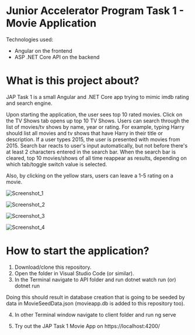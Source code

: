 # Junior Accelerator Program Task 1 - Movie Application

Technologies used:
 - Angular on the frontend
 - ASP .NET Core API on the backend

# What is this project about?

JAP Task 1 is a small Angular and .NET Core app trying to mimic imdb rating and search engine.

Upon starting the application, the user sees top 10 rated movies. Click on the TV Shows tab opens up top 10 TV Shows. Users can search through the list of movies/tv shows by name, year or rating. For example, typing Harry should list all movies and tv shows that have Harry in their title or description. If a user types 2015, the user is presented with movies from 2015. Search bar reacts to user's input automatically, but not before there's at least 2 characters entered in the search bar. When the search bar is cleared, top 10 movies/shows of all time reappear as results, depending on which tab/toggle switch value is selected.


Also, by clicking on the yellow stars, users can leave a 1-5 rating on a movie. 



![Screenshot_1](https://user-images.githubusercontent.com/89447689/132999618-eafe3f01-a636-4938-a79f-04e2389579b0.png)

![Screenshot_2](https://user-images.githubusercontent.com/89447689/132999674-352e5e5e-3e70-489e-a2b0-48cfc4d60451.png)


![Screenshot_3](https://user-images.githubusercontent.com/89447689/132999705-25b901bd-fe8d-4097-8f6c-f291c7e17f5c.png)


![Screenshot_4](https://user-images.githubusercontent.com/89447689/132999708-a5f0bf3c-c6c2-422a-8b6c-aae60f1bb73d.png)

# How to start the application?

1. Download/clone this repository.
2. Open the folder in Visual Studio Code (or similar).
3. In the Terminal navigate to API folder and run
dotnet watch run (or) dotnet run

Doing this should result in database creation that is going to be seeded by data in MovieSeedData.json (movieapp.db is added to this repository too).

4. In other Terminal window navigate to client folder and run
ng serve

5. Try out the JAP Task 1 Movie App on https://localhost:4200/ 



